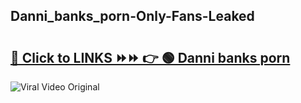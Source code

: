 
 ## Danni_banks_porn-Only-Fans-Leaked

# <h2><a href="https://clipsfans.com/Danni_banks_porn&ref=git">🔗 Click to LINKS ⏩⏩ 👉 🟢 Danni banks porn </a></h2>

<a href="https://clipsfans.com/Danni_banks_porn&ref=git" rel="nofollow" data-target="animated-image.originalLink"><img src="https://i.ibb.co.com/xMMVF88/686577567.gif" alt="Viral Video Original" style="max-width: 100%; display: inline-block;" data-target="animated-image.originalImage"></a>
